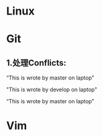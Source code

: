 # Linux

# Git

## 1.处理Conflicts:

“This is wrote by master on laptop”

"This is wrote by develop on laptop"



 

“This is wrote by master on laptop”
# Vim


